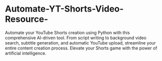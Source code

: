 # Automate-YT-Shorts-Video-Resource-
Automate your YouTube Shorts creation using Python with this comprehensive AI-driven tool. From script writing to background video search, subtitle generation, and automatic YouTube upload, streamline your entire content creation process. Elevate your Shorts game with the power of artificial intelligence.
